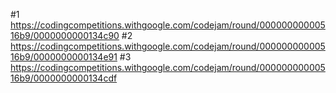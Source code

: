 #1 
https://codingcompetitions.withgoogle.com/codejam/round/00000000000516b9/0000000000134c90
#2
https://codingcompetitions.withgoogle.com/codejam/round/00000000000516b9/0000000000134e91
#3 
https://codingcompetitions.withgoogle.com/codejam/round/00000000000516b9/0000000000134cdf
